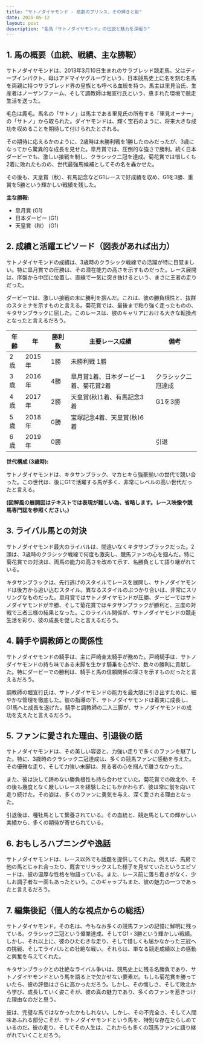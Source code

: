 ```yaml
---
title: "サトノダイヤモンド - 悲劇のプリンス、その輝きと影"
date: 2025-05-12
layout: post
description: "名馬『サトノダイヤモンド』の伝説と魅力を深堀り"
---
```


## 1. 馬の概要（血統、戦績、主な勝鞍）

サトノダイヤモンドは、2013年3月10日生まれのサラブレッド競走馬。父はディープインパクト、母はアドマイヤグルーヴという、日本競馬史上に名を刻む名馬を両親に持つサラブレッド界の皇族とも呼べる血統を持つ。馬主は里見治氏、生産者はノーザンファーム、そして調教師は堀宣行氏という、恵まれた環境で競走生活を送った。

毛色は鹿毛。馬名の「サトノ」は馬主である里見氏の所有する「里見オーナー」の「サトノ」から取られた。ダイヤモンドは、輝く宝石のように、将来大きな成功を収めることを期待して付けられたとされる。

その期待に応えるかのように、2歳時は未勝利戦を1勝したのみだったが、3歳になってから驚異的な成長を見せた。皐月賞では、圧倒的な強さで勝利。続く日本ダービーでも、激しい接戦を制し、クラシック二冠を達成。菊花賞では惜しくも2着に敗れたものの、世代最強馬候補としてその名を轟かせた。

その後も、天皇賞（秋）、有馬記念などG1レースで好成績を収め、G1を3勝、重賞を5勝という輝かしい戦績を残した。

**主な勝鞍:**

* 皐月賞 (G1)
* 日本ダービー (G1)
* 天皇賞（秋） (G1)


## 2. 成績と活躍エピソード（図表があれば出力）

サトノダイヤモンドの成績は、3歳時のクラシック戦線での活躍が特に目覚ましい。特に皐月賞での圧勝は、その潜在能力の高さを示すものだった。レース展開は、序盤から中団に位置し、直線で一気に突き抜けるという、まさに王者の走りだった。

ダービーでは、激しい接戦の末に勝利を掴んだ。これは、彼の勝負根性と、抜群のスタミナを示すものと言える。菊花賞では、最後まで粘り強く走ったものの、キタサンブラックに屈した。このレースは、彼のキャリアにおける大きな転換点となったと言えるだろう。


| 年齢 | 年 | 勝利数 | 主要レース成績 | 備考 |
|---|---|---|---|---|
| 2歳 | 2015年 | 1勝 | 未勝利戦 1勝 |  |
| 3歳 | 2016年 | 4勝 | 皐月賞1着、日本ダービー1着、菊花賞2着 | クラシック二冠達成 |
| 4歳 | 2017年 | 2勝 | 天皇賞(秋)1着、有馬記念3着 | G1を3勝 |
| 5歳 | 2018年 | 0勝 | 宝塚記念4着、天皇賞(秋)6着 |  |
| 6歳 | 2019年 | 0勝 |  |  引退 |


**世代構成 (3歳時):**

サトノダイヤモンドは、キタサンブラック、マカヒキら強豪揃いの世代で競い合った。この世代は、後にG1で活躍する馬が多く、非常にレベルの高い世代だったと言える。

**(図解風の展開図はテキストでは表現が難しい為、省略します。レース映像や競馬専門誌を参照ください。)**


## 3. ライバル馬との対決

サトノダイヤモンド最大のライバルは、間違いなくキタサンブラックだった。2頭は、3歳時のクラシック戦線で何度も激突し、競馬ファンの心を掴んだ。特に菊花賞での対決は、両馬の能力の高さを改めて示す、名勝負として語り継がれている。

キタサンブラックは、先行逃げのスタイルでレースを展開し、サトノダイヤモンドは後方から追い込むスタイル。異なるスタイルのぶつかり合いは、非常にスリリングなものだった。皐月賞ではサトノダイヤモンドが圧勝、ダービーではサトノダイヤモンドが辛勝、そして菊花賞ではキタサンブラックが勝利と、三度の対戦で三者三様の結果となった。このライバル関係が、サトノダイヤモンドの競走生活を彩り、彼の成長を促したと言えるだろう。


## 4. 騎手や調教師との関係性

サトノダイヤモンドの騎手は、主に戸崎圭太騎手が務めた。戸崎騎手は、サトノダイヤモンドの持ち味である末脚を生かす騎乗を心がけ、数々の勝利に貢献した。特にダービーでの勝利は、騎手と馬の信頼関係の深さを示すものだったと言えるだろう。

調教師の堀宣行氏は、サトノダイヤモンドの能力を最大限に引き出すために、細やかな管理を徹底した。彼の指導の下、サトノダイヤモンドは着実に成長し、G1馬へと成長を遂げた。騎手と調教師の二人三脚が、サトノダイヤモンドの成功を支えたと言えるだろう。


## 5. ファンに愛された理由、引退後の話

サトノダイヤモンドは、その美しい容姿と、力強い走りで多くのファンを魅了した。特に、3歳時のクラシック二冠達成は、多くの競馬ファンに感動を与えた。その優雅な走り、そして力強い末脚は、見る者の心を掴んで離さなかった。

また、彼は決して諦めない勝負根性も持ち合わせていた。菊花賞での敗北や、その後も幾度となく厳しいレースを経験したにもかかわらず、彼は常に前を向いて走り続けた。その姿は、多くのファンに勇気を与え、深く愛される理由となった。

引退後は、種牡馬として繋養されている。その血統と、競走馬としての輝かしい実績から、多くの期待が寄せられている。


## 6. おもしろハプニングや逸話

サトノダイヤモンドは、レース以外でも話題を提供してくれた。例えば、馬房で他の馬とじゃれ合ったり、厩舎でリラックスした様子を見せていたというエピソードは、彼の温厚な性格を物語っている。また、レース前に落ち着きがなく、少しお調子者な一面もあったという。このギャップもまた、彼の魅力の一つであったと言えるだろう。


## 7. 編集後記（個人的な視点からの総括）

サトノダイヤモンド。その名は、今もなお多くの競馬ファンの記憶に鮮明に残っている。クラシック二冠という偉業達成、そしてG1・3勝という輝かしい戦績。しかし、それ以上に、彼のひたむきな走り、そして惜しくも届かなかった三冠への挑戦、そしてライバルとの壮絶な戦い。それらは、単なる競走成績以上の感動と興奮を与えてくれた。

キタサンブラックとの壮絶なライバル争いは、競馬史上に残る名勝負であり、サトノダイヤモンドという馬を語る上で欠かせない要素だ。もしも菊花賞を勝っていたら、彼の評価はさらに高かっただろう。しかし、その悔しさ、そして敗北から学び、成長していく姿こそが、彼の真の魅力であり、多くのファンを惹きつけた理由なのだと思う。

彼は、完璧な馬ではなかったかもしれない。しかし、その不完全さ、そして人間味あふれる部分こそが、サトノダイヤモンドという馬を、特別な存在たらしめているのだ。彼の走り、そしてその人生は、これからも多くの競馬ファンに語り継がれていくことだろう。
